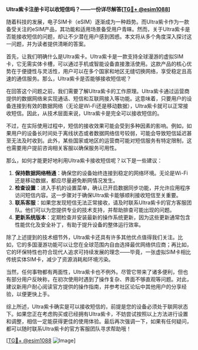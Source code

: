 **Ultra紫卡注册卡可以收短信吗？——一份详尽解答[[TG💪+ @esim1088](https://t.me/s/esim1088)]**

随着科技的发展，电子SIM卡（eSIM）逐渐成为一种趋势。而Ultra紫卡作为一款备受关注的eSIM产品，其功能和适用场景备受用户青睐。然而，关于Ultra紫卡是否能接收短信的问题，却让不少潜在用户感到困惑。本文将从多个角度深入探讨这一问题，并为读者提供清晰的答案。

首先，让我们明确什么是Ultra紫卡。Ultra紫卡是一款支持全球漫游的虚拟SIM卡，它无需实体卡槽，可以通过手机或智能设备直接激活使用。这款产品的核心优势在于便捷性与灵活性，用户可以在多个国家和地区无缝切换网络，享受稳定且高速的通信服务。那么，Ultra紫卡是否能够接收短信呢？

在回答这个问题之前，我们需要了解Ultra紫卡的工作原理。Ultra紫卡通过运营商提供的数据网络来实现通话、短信和互联网接入等功能。这意味着，只要用户的设备连接到有效的数据网络（无论是Wi-Fi还是移动数据），Ultra紫卡就可以正常接收短信。因此，从技术层面来说，Ultra紫卡是完全可以接收短信的。

不过，在实际使用过程中，短信的接收效果可能会受到多种因素的影响。例如，如果用户的设备长时间处于离线状态或者数据网络信号较弱，可能会导致短信延迟甚至无法及时收到。此外，某些国家或地区的运营商可能对短信服务有特定限制，这也需要用户提前咨询相关客服以确保服务可用性。

那么，如何才能更好地利用Ultra紫卡接收短信呢？以下是一些建议：

1. **保持数据网络畅通**：确保您的设备始终连接到稳定的网络环境。无论是Wi-Fi还是移动数据，都应尽量避免断网情况发生。
2. **检查设置**：进入手机的设置菜单，确认已开启数据同步功能，并允许应用程序访问短信内容。这一步骤对于确保Ultra紫卡能够顺利接收短信至关重要。
3. **联系客服**：如果您发现短信无法正常接收，请及时联系Ultra紫卡的官方客服团队。他们可以为您提供专业的技术支持，并帮助排查可能出现的问题。
4. **更新系统版本**：定期检查并安装最新的操作系统更新，因为这些更新通常包含性能优化及安全补丁，有助于提升设备的整体运行效率。

除了上述提到的技术细节外，Ultra紫卡还具有许多其他优点值得我们关注。比如，它的多国漫游功能可以让您在全球范围内自由选择最优网络供应商；再比如，它的环保特性也符合现代人追求可持续发展的理念——毕竟，一张虚拟SIM卡相比传统实体SIM卡，减少了资源消耗和环境污染。

当然，任何事物都有两面性，Ultra紫卡也不例外。尽管它带来了诸多便利，但也有部分用户反映称，在初次使用时遇到了操作复杂、界面不够直观等问题。对此，建议新用户耐心阅读官方提供的操作指南，并参考社区论坛中其他用户的分享经验，以便更快上手。

综上所述，Ultra紫卡确实是可以接收短信的，前提是您的设备必须处于联网状态下。如果您正在考虑购买或已经拥有Ultra紫卡，不妨尝试按照以上方法进行设置和调整，相信一定能获得更佳的使用体验。最后再次强调一下，如果有任何疑问，都可以随时联系Ultra紫卡的官方客服团队寻求帮助哦！

[[TG💪+ @esim1088](https://t.me/s/esim1088) ![Image](https://i.postimg.cc/4NQfJmqS/Snipaste-2025-05-13-00-14-12.png)]